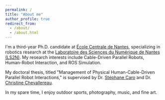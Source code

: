 ```yaml
---
permalink: /
title: "About me"
author_profile: true
redirect_from: 
  - /about/
  - /about.html
---
```


I'm a third-year Ph.D. candidate at [École Centrale de Nantes](https://www.ec-nantes.fr/english-version), specializing in robotics research at the [Laboratoire des Sciences du Numérique de Nantes (LS2N)](https://www.ls2n.fr/annuaire/Hanbang%20GAO/). My research interests include Cable-Driven Parallel Robots, Human-Robot Interaction, and ROS Simulation.

My doctoral thesis, titled "Management of Physical Human-Cable-Driven Parallel Robot Interactions," is supervised by Dr. [Stéphane Caro](https://scholar.google.fr/citations?user=IiBLzvgAAAAJ&hl=fr) and Dr. [Christine Chevallereau](https://scholar.google.com/citations?user=JzYkhbUAAAAJ&hl=en).

In my spare time, I enjoy outdoor sports, photography, music, and fine art.

